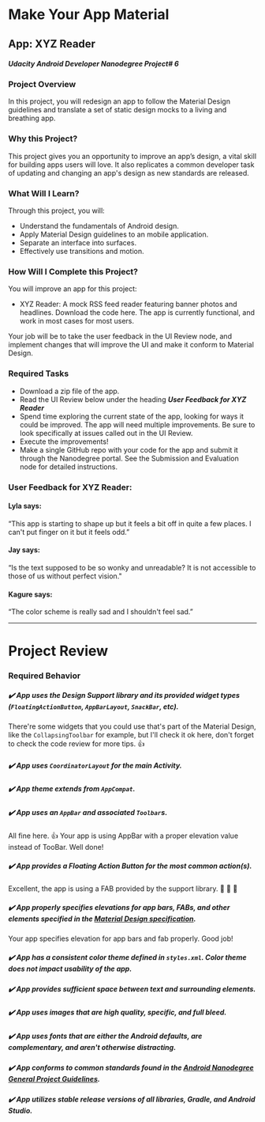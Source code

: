 #  Make Your App Material
## App: XYZ Reader
#### _Udacity Android Developer Nanodegree Project# 6_

### Project Overview
In this project, you will redesign an app to follow the Material Design guidelines and translate a set of static design mocks to a living and breathing app.

### Why this Project?
This project gives you an opportunity to improve an app’s design, a vital skill for building apps users will love. It also replicates a common developer task of updating and changing an app's design as new standards are released.

### What Will I Learn?
Through this project, you will:

- Understand the fundamentals of Android design.
- Apply Material Design guidelines to an mobile application.
- Separate an interface into surfaces.
- Effectively use transitions and motion.

### How Will I Complete this Project?
You will improve an app for this project:

- XYZ Reader: A mock RSS feed reader featuring banner photos and headlines. Download the code here.
The app is currently functional, and work in most cases for most users.

Your job will be to take the user feedback in the UI Review node, and implement changes that will improve the UI and make it conform to Material Design.

### Required Tasks
- Download a zip file of the app.
- Read the UI Review below under the heading **_User Feedback for XYZ Reader_**
- Spend time exploring the current state of the app, looking for ways it could be improved. The app will need multiple improvements. Be sure to look specifically at issues called out in the UI Review.
- Execute the improvements!
- Make a single GitHub repo with your code for the app and submit it through the Nanodegree portal. See the Submission and Evaluation node for detailed instructions.

### User Feedback for XYZ Reader:
#### Lyla says:
“This app is starting to shape up but it feels a bit off in quite a few places. I can't put finger on it but it feels odd.”

#### Jay says:
“Is the text supposed to be so wonky and unreadable? It is not accessible to those of us without perfect vision."

#### Kagure says:
“The color scheme is really sad and I shouldn't feel sad.”

---

# Project Review

### Required Behavior
##### :heavy_check_mark: App uses the Design Support library and its provided widget types (```FloatingActionButton```, ```AppBarLayout```, ```SnackBar```, etc).

There're some widgets that you could use that's part of the Material Design, like the ```CollapsingToolbar``` for example, but I'll check it ok here, don't forget to check the code review for more tips. :+1:

##### :heavy_check_mark: App uses ```CoordinatorLayout``` for the main Activity.

##### :heavy_check_mark: App theme extends from ```AppCompat```.

##### :heavy_check_mark: App uses an ```AppBar``` and associated ```Toolbar```s.

All fine here. :+1: Your app is using AppBar with a proper elevation value instead of TooBar. Well done!

##### :heavy_check_mark: App provides a Floating Action Button for the most common action(s).

Excellent, the app is using a FAB provided by the support library. :clap: :clap: :clap:

##### :heavy_check_mark: App properly specifies elevations for app bars, FABs, and other elements specified in the [Material Design specification](https://material.io/design/introduction/).
Your app specifies elevation for app bars and fab properly. Good job!

##### :heavy_check_mark: App has a consistent color theme defined in ```styles.xml```. Color theme does not impact usability of the app.

##### :heavy_check_mark: App provides sufficient space between text and surrounding elements.

##### :heavy_check_mark: App uses images that are high quality, specific, and full bleed.

##### :heavy_check_mark: App uses fonts that are either the Android defaults, are complementary, and aren't otherwise distracting.

##### :heavy_check_mark: App conforms to common standards found in the [Android Nanodegree General Project Guidelines](http://udacity.github.io/android-nanodegree-guidelines/core.html).

##### :heavy_check_mark: App utilizes stable release versions of all libraries, Gradle, and Android Studio.
